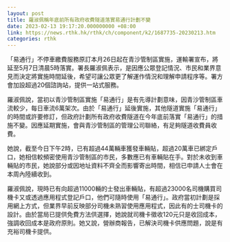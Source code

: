 ```yaml
---
layout: post
title: 羅淑佩稱年底前所有政府收費隧道落實易通行計劃不變
date: 2023-02-13 19:17:20.000000000 +08:00
link: https://news.rthk.hk/rthk/ch/component/k2/1687735-20230213.htm
categories: rthk
---
```


「易通行」不停車繳費服務原訂本月26日起在青沙管制區實施，運輸署宣布，將延至5月7日清晨5時落實。署長羅淑佩表示，是因應公眾登記情況、市民和業界意見而決定將實施時間延後，希望可讓公眾更了解運作情況和理解申請程序等。署方會加設超過20個諮詢站，提供一站式服務。

羅淑佩說，當初以青沙管制區實施「易通行」是有先導計劃意味，因青沙管制區車流較少，每日車流6萬架次。由於「易通行」延後實施，其他隧道實施「易通行」的時間或許要修訂，但政府計劃所有政府收費隧道在今年底前落實「易通行」的措施不變。因應延期實施，會與青沙管制區的管理公司聯絡，有足夠隧道收費員收費。

她說，截至今日下午2時，已有超過44萬輛車獲發車輛貼，超過20萬車已綁定戶口，她相信較頻密使用青沙管制區的市民，多數應已有車輛貼在手。對於未收到車輛貼的市民，她說部分或因地址資料不齊全而影響寄出時間，相信已申請人士會在本周內陸續收到。

羅淑佩說，現時已有向超過11000輛的士發出車輛貼，有超過23000名司機購買司機卡又或透過應用程式登記戶口，他們可隨時使用「易通行」。政府當初計劃是採用網上方式，但業界早前反映部分司機未熟習使用應用程式，因此有的士司機卡的設計。由於當局已提供免費方法供選擇，她說就司機卡徵收120元只是收回成本，強調收回成本是政府原則。她又說，營辦商報告，已解決司機卡供應問題，說是有充裕司機卡提供。
